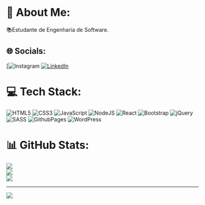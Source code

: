 # 💫 About Me:
📚Estudante de Engenharia de Software.<br>


## 🌐 Socials:
[![Instagram](https://www.instagram.com/kaess_07/) [![LinkedIn](https://img.shields.io/badge/LinkedIn-%230077B5.svg?logo=linkedin&logoColor=white)](https://www.linkedin.com/in/kassio07kennedy/) 

# 💻 Tech Stack:
![HTML5](https://img.shields.io/badge/html5-%23E34F26.svg?style=flat-square&logo=html5&logoColor=white) ![CSS3](https://img.shields.io/badge/css3-%231572B6.svg?style=flat-square&logo=css3&logoColor=white) ![JavaScript](https://img.shields.io/badge/javascript-%23323330.svg?style=flat-square&logo=javascript&logoColor=%23F7DF1E) ![NodeJS](https://img.shields.io/badge/node.js-6DA55F?style=flat-square&logo=node.js&logoColor=white) ![React](https://img.shields.io/badge/react-%2320232a.svg?style=flat-square&logo=react&logoColor=%2361DAFB) ![Bootstrap](https://img.shields.io/badge/bootstrap-%238511FA.svg?style=flat-square&logo=bootstrap&logoColor=white) ![jQuery](https://img.shields.io/badge/jquery-%230769AD.svg?style=flat-square&logo=jquery&logoColor=white) ![SASS](https://img.shields.io/badge/SASS-hotpink.svg?style=flat-square&logo=SASS&logoColor=white) ![GithubPages](https://img.shields.io/badge/github%20pages-121013?style=flat-square&logo=github&logoColor=white)  ![WordPress](https://img.shields.io/badge/WordPress-%23117AC9.svg?style=flat-square&logo=WordPress&logoColor=white) 
# 📊 GitHub Stats:
![](https://github-readme-stats.vercel.app/api?username=Kassio07&theme=blue-green&hide_border=true&include_all_commits=false&count_private=false)<br/>
![](https://github-readme-streak-stats.herokuapp.com/?user=Kassio07&theme=blue-green&hide_border=true)<br/>
![](https://github-readme-stats.vercel.app/api/top-langs/?username=Kassio07&theme=blue-green&hide_border=true&include_all_commits=false&count_private=false&layout=compact)

---
[![](https://visitcount.itsvg.in/api?id=Kassio07&icon=0&color=9)](https://visitcount.itsvg.in)

<!-- Proudly created with GPRM ( https://gprm.itsvg.in ) -->
